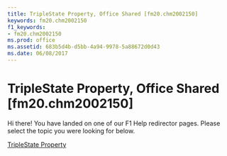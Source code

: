 ```yaml
---
title: TripleState Property, Office Shared [fm20.chm2002150]
keywords: fm20.chm2002150
f1_keywords:
- fm20.chm2002150
ms.prod: office
ms.assetid: 683b5d4b-d5bb-4a94-9978-5a88672d0d43
ms.date: 06/08/2017
---
```



# TripleState Property, Office Shared [fm20.chm2002150]

Hi there! You have landed on one of our F1 Help redirector pages. Please select the topic you were looking for below.

[TripleState Property](http://msdn.microsoft.com/library/f009f524-76db-526f-7bd6-a7358b53fc31%28Office.15%29.aspx)

